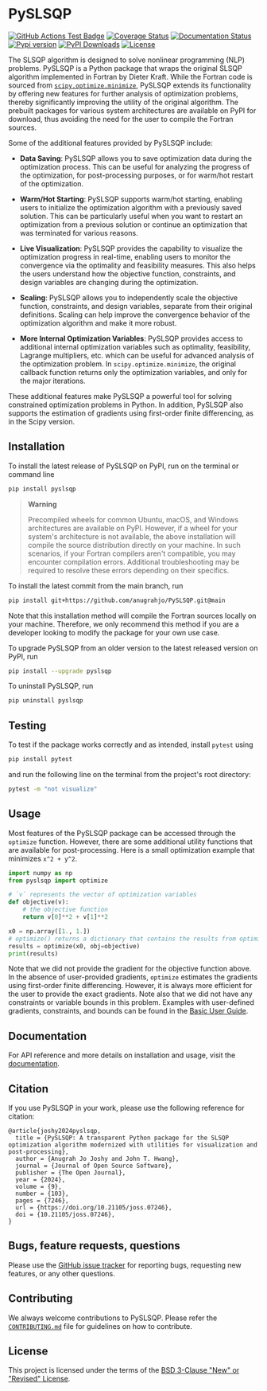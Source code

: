 # PySLSQP

[![GitHub Actions Test Badge](https://github.com/anugrahjo/PySLSQP/actions/workflows/build_install_test.yml/badge.svg)](https://github.com/anugrahjo/PySLSQP/actions)
[![Coverage Status](https://coveralls.io/repos/github/anugrahjo/PySLSQP/badge.svg?branch=main)](https://coveralls.io/github/anugrahjo/PySLSQP?branch=main)
[![Documentation Status](https://readthedocs.org/projects/pyslsqp/badge/?version=latest)](https://pyslsqp.readthedocs.io/en/latest/?badge=main)
[![Pypi version](https://img.shields.io/pypi/v/pyslsqp)](https://pypi.org/project/pyslsqp/)
[![PyPI Downloads](https://static.pepy.tech/badge/pyslsqp)](https://pepy.tech/projects/pyslsqp)
[![License](https://img.shields.io/badge/License-BSD%203--Clause-blue.svg)](https://github.com/anugrahjo/PySLSQP/blob/main/LICENSE.txt)
<!-- [![PyPI Monthly Downloads][https://img.shields.io/pypi/dm/pyslsqp]][https://pypi.org/project/pyslsqp/] -->
<!-- [![Forks](https://img.shields.io/github/forks/anugrahjo/PySLSQP.svg)](https://github.com/anugrahjo/PySLSQP/network) -->
<!-- [![Issues](https://img.shields.io/github/issues/anugrahjo/PySLSQP.svg)](https://github.com/anugrahjo/PySLSQP/issues) -->
<!-- [![Python](https://img.shields.io/pypi/pyversions/PySLSQP)](https://img.shields.io/pypi/pyversions/PySLSQP) -->
<!-- [![Pypi](https://img.shields.io/pypi/v/PySLSQP)](https://pypi.org/project/PySLSQP/) -->

The SLSQP algorithm is designed to solve nonlinear programming (NLP) problems.
PySLSQP is a Python package that wraps the original SLSQP algorithm 
implemented in Fortran by Dieter Kraft.
While the Fortran code is sourced from 
[`scipy.optimize.minimize`](https://docs.scipy.org/doc/scipy/reference/optimize.minimize-slsqp.html), 
PySLSQP extends its functionality
by offering new features for further analysis of optimization problems, 
thereby significantly improving the utility of the original algorithm.
The prebuilt packages for various system architectures are available on PyPI for download, 
thus avoiding the need for the user to compile the Fortran sources.


Some of the additional features provided by PySLSQP include:

- **Data Saving**: PySLSQP allows you to save optimization data during the optimization process. 
  This can be useful for analyzing the progress of the optimization, for post-processing purposes, 
  or for warm/hot restart of the optimization.

- **Warm/Hot Starting**: PySLSQP supports warm/hot starting, enabling users to initialize the optimization 
  algorithm with a previously saved solution. This can be particularly useful when you want to restart an 
  optimization from a previous solution or continue an optimization that was terminated
  for various reasons.

- **Live Visualization**: PySLSQP provides the capability to visualize the optimization progress in real-time,
  enabling users to monitor the convergence via the optimality and feasibility measures.
  This also helps the users understand how the objective function, constraints, and design variables 
  are changing during the optimization.

- **Scaling**: PySLSQP allows you to independently scale the objective function, constraints, and design variables, 
  separate from their original definitions.
  Scaling can help improve the convergence behavior of the optimization algorithm and make it more robust.

- **More Internal Optimization Variables**: PySLSQP provides access to additional internal optimization variables
  such as optimality, feasibility, Lagrange multipliers, etc. which can be useful for advanced analysis 
  of the optimization problem. 
  In `scipy.optimize.minimize`, the original callback function 
  returns only the optimization variables, and only for the major iterations.

These additional features make PySLSQP a powerful tool for solving constrained optimization problems in Python.
In addition, PySLSQP also supports the estimation of gradients using first-order finite differencing, 
as in the Scipy version. 

<!-- ## Dependencies
Before installing PySLSQP, make sure you have the dependencies installed.
Numpy is the minimum requirement for using PySLSQP. 
[numpy](https://numpy.org/install/) can be installed from PyPI with
```sh
pip install numpy
```
Additionally, if you need to save optimization data and visualize different variables during the optimization,
install `h5py` and `matplotlib` respectively.
All the dependencies can be installed at once with 
```sh
pip install numpy h5py matplotlib
``` -->

## Installation

To install the latest release of PySLSQP on PyPI, run on the terminal or command line
```sh
pip install pyslsqp
```

> **Warning**
> 
> Precompiled wheels for common Ubuntu, macOS, and Windows architectures are available on PyPI.
  However, if a wheel for your system's architecture is not available,
  the above installation will compile the source distribution directly on your machine.
  In such scenarios, if your Fortran compilers aren't compatible, you may encounter compilation errors.
  Additional troubleshooting may be required to resolve these errors depending on their specifics.


To install the latest commit from the main branch, run
```sh
pip install git+https://github.com/anugrahjo/PySLSQP.git@main
```
Note that this installation method will compile the Fortran sources locally on your machine.
Therefore, we only recommend this method if you are a developer looking to modify the package for your own use case.

To upgrade PySLSQP from an older version to the latest released version on PyPI, run
```sh
pip install --upgrade pyslsqp
```

To uninstall PySLSQP, run
```sh
pip uninstall pyslsqp
```

## Testing
To test if the package works correctly and as intended, install `pytest` using
```sh
pip install pytest
```
and run the following line on the terminal from the project's root directory:
```sh
pytest -m "not visualize"
```

## Usage
Most features of the PySLSQP package can be accessed through the `optimize` function.
However, there are some additional utility functions that are available for post-processing.
Here is a small optimization example that minimizes `x^2 + y^2`.

```python
import numpy as np
from pyslsqp import optimize

# `v` represents the vector of optimization variables
def objective(v):
    # the objective function
    return v[0]**2 + v[1]**2

x0 = np.array([1., 1.])
# optimize() returns a dictionary that contains the results from optimization
results = optimize(x0, obj=objective)
print(results)
```
Note that we did not provide the gradient for the objective function above.
In the absence of user-provided gradients, `optimize` estimates the gradients
using first-order finite differencing.
However, it is always more efficient for the user to provide the exact gradients.
Note also that we did not have any constraints or variable bounds in this problem.
Examples with user-defined gradients, constraints, and bounds
can be found in the [Basic User Guide](https://pyslsqp.readthedocs.io/en/latest/src/basic.html).

## Documentation
For API reference and more details on installation and usage, visit the [documentation](https://pyslsqp.readthedocs.io/).

## Citation
If you use PySLSQP in your work, please use the following reference for citation:

```
@article{joshy2024pyslsqp,
  title = {PySLSQP: A transparent Python package for the SLSQP optimization algorithm modernized with utilities for visualization and post-processing},
  author = {Anugrah Jo Joshy and John T. Hwang},
  journal = {Journal of Open Source Software},
  publisher = {The Open Journal},
  year = {2024},
  volume = {9},
  number = {103},
  pages = {7246},
  url = {https://doi.org/10.21105/joss.07246},
  doi = {10.21105/joss.07246},
}
```

## Bugs, feature requests, questions
Please use the [GitHub issue tracker](https://github.com/anugrahjo/PySLSQP/issues) for reporting bugs, requesting new features, or any other questions.

## Contributing
We always welcome contributions to PySLSQP. 
Please refer the [`CONTRIBUTING.md`](https://github.com/anugrahjo/PySLSQP/blob/main/CONTRIBUTING.md) 
file for guidelines on how to contribute.

## License
This project is licensed under the terms of the [BSD 3-Clause "New" or "Revised" License](https://github.com/anugrahjo/PySLSQP/blob/main/LICENSE.txt).
